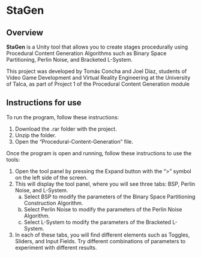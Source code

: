 # StaGen

## Overview

**StaGen** is a Unity tool that allows you to create stages procedurally using Procedural Content Generation Algorithms such as Binary Space Partitioning, Perlin Noise, and Bracketed L-System.

This project was developed by Tomás Concha and Joel Díaz, students of Video Game Development and Virtual Reality Engineering at the University of Talca, as part of Project 1 of the Procedural Content Generation module

## Instructions for use

To run the program, follow these instructions:

1. Download the .rar folder with the project.
2. Unzip the folder.
3. Open the “Procedural-Content-Generation” file.

Once the program is open and running, follow these instructions to use the tools:

1. Open the tool panel by pressing the Expand button with the “>” symbol on the left side of the screen.
2. This will display the tool panel, where you will see three tabs: BSP, Perlin Noise, and L-System.<ol type="a">
     <li>Select BSP to modify the parameters of the Binary Space Partitioning Construction Algorithm.</li>
     <li>Select Perlin Noise to modify the parameters of the Perlin Noise Algorithm.</li>
     <li>Select L-System to modify the parameters of the Bracketed L-System.</li>
   </ol>
3. In each of these tabs, you will find different elements such as Toggles, Sliders, and Input Fields. Try different combinations of parameters to experiment with different results.
